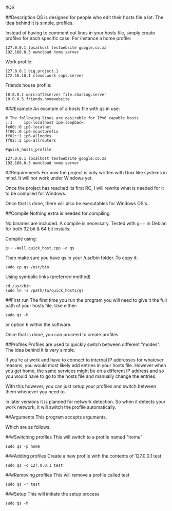 #QS

##Description
QS is designed for people who edit their hosts file a lot.
The idea behind it is simple, profiles.

Instead of having to comment out lines in your hosts file,
simply create profiles for each specific case.
For instance a home profile:

    127.0.0.1 localhost testwebsite google.co.za
    192.168.0.3 owncloud home.server

Work profile:

    127.0.0.1 big.project.1
    172.16.10.1 cloud.work cups.server

Friends house profile:

    10.0.0.1 warcraft3server file.sharing.server
    10.0.0.5 friends.homewebsite

###Example
An example of a hosts file with qs in use:

    # The following lines are desirable for IPv6 capable hosts
    ::1     ip6-localhost ip6-loopback
    fe00::0 ip6-localnet
    ff00::0 ip6-mcastprefix
    ff02::1 ip6-allnodes
    ff02::2 ip6-allrouters

    #quick_hosts_profile

    127.0.0.1 localhost testwebsite google.co.za
    192.168.0.3 owncloud home.server

##Requirements
For now the project is only written with Unix like systems in mind.
It will not work under Windows yet.

Once the project has reached its first RC, I will rewrite what is needed
for it to be compiled for Windows.

Once that is done, there will also be executables for Windows OS's.

##Compile
Nothing extra is needed for compiling

No binaries are included. A compile is necessary.
Tested with g++ in Debian for both 32 bit & 64 bit installs.

Compile using:

	g++ -Wall quick_host.cpp -o qs

Then make sure you have qs in your /usr/bin folder.
To copy it:

    sudo cp qs /usr/bin
Using symbolic links (preferred method)

    cd /usr/bin
    sudo ln -s /path/to/quick_hosts/qs

##First run
The first time you run the program you will need to give it the
full path of your hosts file.
Use either:

    sudo qs -h

or option 6 within the software.

Once that is done, you can proceed to create profiles.

##Profiles
Profiles are used to quickly switch between different "modes".
The idea behind it is very simple.

If you're at work and have to connect to internal IP addresses
for whatever reasons, you would most likely add entries in your
hosts file.
However when you get home, the same services might be on a different
IP address and so you would have to go to the hosts file and manually
change the entries.

With this however, you can just setup your profiles and switch between
them whenever you need to.

In later versions it is planned for network detection. So when it
detects your work network, it will switch the profile automatically.

##Arguments
This program accepts arguments.

Which are as follows.

###Switching profiles
This will switch to a profile named "home"

	sudo qs -p home

###Adding profiles
Create a new profile with the contents of 127.0.0.1 test

	sudo qs -c 127.0.0.1 test

###Removing profiles
This will remove a profile called test

	sudo qs -r test

###Setup
This will initiate the setup process

	sudo qs -h
